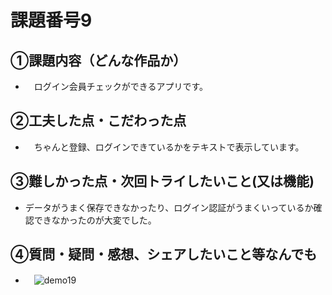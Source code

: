 # 課題番号9

## ①課題内容（どんな作品か）
- 　ログイン会員チェックができるアプリです。

## ②工夫した点・こだわった点
- 　ちゃんと登録、ログインできているかをテキストで表示しています。

## ③難しかった点・次回トライしたいこと(又は機能)
-  データがうまく保存できなかったり、ログイン認証がうまくいっているか確認できなかったのが大変でした。

## ④質問・疑問・感想、シェアしたいこと等なんでも
- 　![demo19](https://user-images.githubusercontent.com/85817557/216334527-5a12d188-7cdb-41e2-bdf8-3292597bdc5d.gif)
